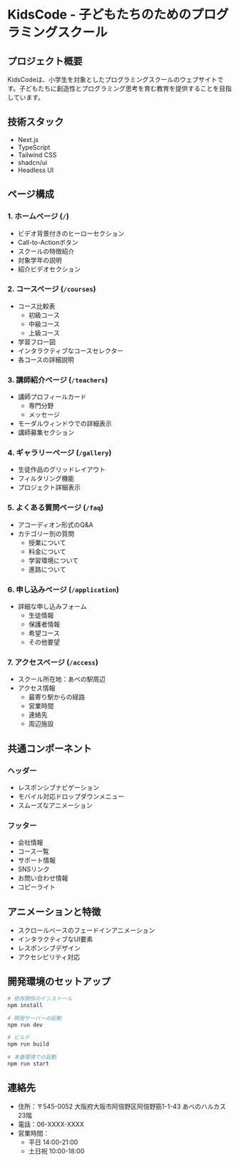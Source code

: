# KidsCode - 子どもたちのためのプログラミングスクール

## プロジェクト概要
KidsCodeは、小学生を対象としたプログラミングスクールのウェブサイトです。子どもたちに創造性とプログラミング思考を育む教育を提供することを目指しています。

## 技術スタック
- Next.js
- TypeScript
- Tailwind CSS
- shadcn/ui
- Headless UI

## ページ構成

### 1. ホームページ (`/`)
- ビデオ背景付きのヒーローセクション
- Call-to-Actionボタン
- スクールの特徴紹介
- 対象学年の説明
- 紹介ビデオセクション

### 2. コースページ (`/courses`)
- コース比較表
  - 初級コース
  - 中級コース
  - 上級コース
- 学習フロー図
- インタラクティブなコースセレクター
- 各コースの詳細説明

### 3. 講師紹介ページ (`/teachers`)
- 講師プロフィールカード
  - 専門分野
  - メッセージ
- モーダルウィンドウでの詳細表示
- 講師募集セクション

### 4. ギャラリーページ (`/gallery`)
- 生徒作品のグリッドレイアウト
- フィルタリング機能
- プロジェクト詳細表示

### 5. よくある質問ページ (`/faq`)
- アコーディオン形式のQ&A
- カテゴリー別の質問
  - 授業について
  - 料金について
  - 学習環境について
  - 進路について

### 6. 申し込みページ (`/application`)
- 詳細な申し込みフォーム
  - 生徒情報
  - 保護者情報
  - 希望コース
  - その他要望

### 7. アクセスページ (`/access`)
- スクール所在地：あべの駅周辺
- アクセス情報
  - 最寄り駅からの経路
  - 営業時間
  - 連絡先
  - 周辺施設

## 共通コンポーネント

### ヘッダー
- レスポンシブナビゲーション
- モバイル対応ドロップダウンメニュー
- スムーズなアニメーション

### フッター
- 会社情報
- コース一覧
- サポート情報
- SNSリンク
- お問い合わせ情報
- コピーライト

## アニメーションと特徴
- スクロールベースのフェードインアニメーション
- インタラクティブなUI要素
- レスポンシブデザイン
- アクセシビリティ対応

## 開発環境のセットアップ
```bash
# 依存関係のインストール
npm install

# 開発サーバーの起動
npm run dev

# ビルド
npm run build

# 本番環境での起動
npm run start
```

## 連絡先
- 住所：〒545-0052 大阪府大阪市阿倍野区阿倍野筋1-1-43 あべのハルカス23階
- 電話：06-XXXX-XXXX
- 営業時間：
  - 平日 14:00-21:00
  - 土日祝 10:00-18:00
